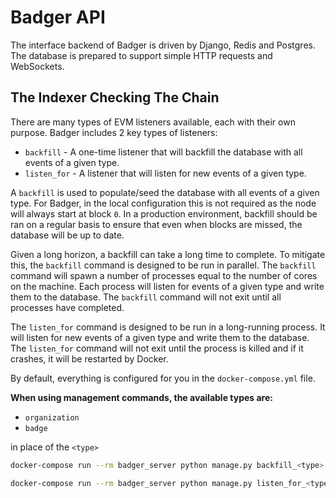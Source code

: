 # Badger API

The interface backend of Badger is driven by Django, Redis and Postgres. The database is prepared to support simple HTTP requests and WebSockets.

## The Indexer Checking The Chain

There are many types of EVM listeners available, each with their own purpose. Badger includes 2 key types of listeners:
* `backfill` - A one-time listener that will backfill the database with all events of a given type.
* `listen_for` - A listener that will listen for new events of a given type.

A `backfill` is used to populate/seed the database with all events of a given type. For Badger, in the local configuration this is not required as the node will always start at block `0`. In a production environment, backfill should be ran on a regular basis to ensure that even when blocks are missed, the database will be up to date.

Given a long horizon, a backfill can take a long time to complete. To mitigate this, the `backfill` command is designed to be run in parallel. The `backfill` command will spawn a number of processes equal to the number of cores on the machine. Each process will listen for events of a given type and write them to the database. The `backfill` command will not exit until all processes have completed.

The `listen_for` command is designed to be run in a long-running process. It will listen for new events of a given type and write them to the database. The `listen_for` command will not exit until the process is killed and if it crashes, it will be restarted by Docker.

By default, everything is configured for you in the `docker-compose.yml` file.

**When using management commands, the available types are:**

* `organization`
* `badge`

in place of the `<type>`

```bash
docker-compose run --rm badger_server python manage.py backfill_<type>
```

```bash
docker-compose run --rm badger_server python manage.py listen_for_<type>
```